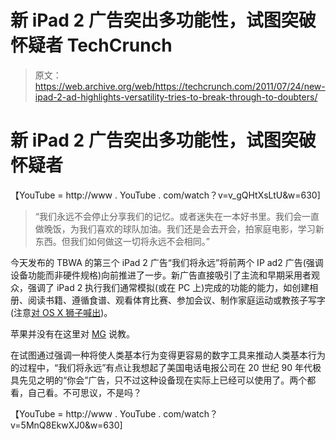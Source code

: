 # 新 iPad 2 广告突出多功能性，试图突破怀疑者 TechCrunch

> 原文：<https://web.archive.org/web/https://techcrunch.com/2011/07/24/new-ipad-2-ad-highlights-versatility-tries-to-break-through-to-doubters/>

# 新 iPad 2 广告突出多功能性，试图突破怀疑者

【YouTube = http://www . YouTube . com/watch？v=v_gQHtXsLtU&w=630]

> “我们永远不会停止分享我们的记忆。或者迷失在一本好书里。我们会一直做晚饭，为我们喜欢的球队加油。我们还是会去开会，拍家庭电影，学习新东西。但我们如何做这一切将永远不会相同。”

今天发布的 TBWA 的第三个 iPad 2 广告“我们将永远”将前两个 IP ad2 广告(强调设备功能而非硬件规格)向前推进了一步。新广告直接吸引了主流和早期采用者观众，强调了 iPad 2 执行我们通常模拟(或在 PC 上)完成的功能的能力，如创建相册、阅读书籍、遵循食谱、观看体育比赛、参加会议、制作家庭运动或教孩子写字(注意[对 OS X 狮子喊出](https://web.archive.org/web/20230204193609/http://www.macrumors.com/2011/07/24/new-apple-ipad-ad-well-always/))。

苹果并没有在这里对 [MG](https://web.archive.org/web/20230204193609/https://techcrunch.com/2011/03/09/ipad-2-review/) 说教。

在试图通过强调一种将使人类基本行为变得更容易的数字工具来推动人类基本行为的过程中，“我们将永远”有点让我想起了美国电话电报公司在 20 世纪 90 年代极具先见之明的“你会”广告，只不过这种设备现在实际上已经可以使用了。两个都看，自己看。不可思议，不是吗？

【YouTube = http://www . YouTube . com/watch？v=5MnQ8EkwXJ0&w=630]